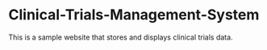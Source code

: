 # Clinical-Trials-Management-System
This is a sample website that stores and displays clinical trials data.
